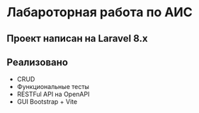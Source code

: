 # Лабароторная работа по АИС
## Проект написан на Laravel 8.x

## Реализовано
- CRUD
- Функциональные тесты
- RESTFul API на OpenAPI
- GUI Bootstrap + Vite

